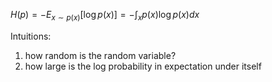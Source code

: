$H(p) = - E_{x \sim p(x)}[\log p(x)]  = - \int_x p(x) \log p(x) dx$

Intuitions: 
1. how random is the random variable?
2. how large is the log probability in expectation under itself 